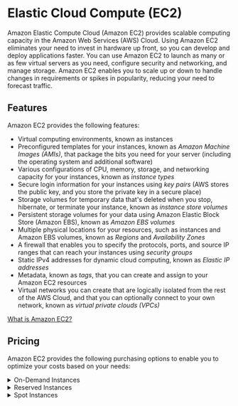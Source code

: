 # Elastic Cloud Compute (EC2)

Amazon Elastic Compute Cloud (Amazon EC2) provides scalable computing capacity in the Amazon Web Services (AWS) Cloud. Using Amazon EC2 eliminates your need to invest in hardware up front, so you can develop and deploy applications faster. You can use Amazon EC2 to launch as many or as few virtual servers as you need, configure security and networking, and manage storage. Amazon EC2 enables you to scale up or down to handle changes in requirements or spikes in popularity, reducing your need to forecast traffic. 

## Features

Amazon EC2 provides the following features:

- Virtual computing environments, known as instances
- Preconfigured templates for your instances, known as _Amazon Machine Images (AMIs)_, that package the bits you need for your server (including the operating system and additional software) 
- Various configurations of CPU, memory, storage, and networking capacity for your instances, known as _instance types_
- Secure login information for your instances using _key pairs_ (AWS stores the public key, and you store the private key in a secure place)
- Storage volumes for temporary data that's deleted when you stop, hibernate, or terminate your instance, known as _instance store volumes_
- Persistent storage volumes for your data using Amazon Elastic Block Store (Amazon EBS), known as _Amazon EBS volumes_
- Multiple physical locations for your resources, such as instances and Amazon EBS volumes, known as _Regions_ and _Availability Zones_
- A firewall that enables you to specify the protocols, ports, and source IP ranges that can reach your instances using _security groups_
- Static IPv4 addresses for dynamic cloud computing, known as _Elastic IP addresses_
- Metadata, known as _tags_, that you can create and assign to your Amazon EC2 resources
- Virtual networks you can create that are logically isolated from the rest of the AWS Cloud, and that you can optionally connect to your own network, known as _virtual private clouds (VPCs)_

[What is Amazon EC2?](https://docs.aws.amazon.com/AWSEC2/latest/UserGuide/concepts.html)

## Pricing

Amazon EC2 provides the following purchasing options to enable you to optimize your costs based on your needs: 

<details>
  <summary>On-Demand Instances</summary> 
  
  ---
  > Pay, by the second or hour, for the instances that you launch. 
  >
  > Pay for compute capacity, by the second or hour, with no long-term commitments. You have full control over its lifecycle—you decide when to launch, stop, hibernate, start, reboot, or terminate it. 
  >
  > You pay only for the seconds that your On-Demand Instances are in the running state.
  ---

  [On-Demand Instances](https://docs.aws.amazon.com/AWSEC2/latest/UserGuide/ec2-on-demand-instances.html)
</details>

<details>
  <summary>Reserved Instances</summary>

  --- 
  > Reduce costs by making a commitment to a consistent instance configuration for a term of 1 or 3 years. 
  >
  > Reserved Instances are a billing discount applied to the use of On-Demand Instances in your account that must match certain attributes.
  ---

  Types of Reserved Instances:

<details>
  <summary>Standard</summary>

  > Provides a more signifiant discount the more you pay up front and the longer the contract, but instances cannot be exchanged.
</details>

<details>
  <summary>Convertible</summary>

  > Provides less of a discount than _Standard_, but instances can exchanged (converted from one configuration to another).
</details>

<details>
  <summary>Scheduled</summary>

  > Reserves capacity that is scheduled to recur daily, weekly, or monthly, with a specified start time and duration, for a one-year term
</details>

</details>

<details>
  <summary>Spot Instances</summary>

  ---
  > Uses spare EC2 capacity that is available for less than the On-Demand price.
  >
  > Spot Instances are a cost-effective choice if you can be flexible about when your applications run and if your applications can be interrupted.
  ---
</details>